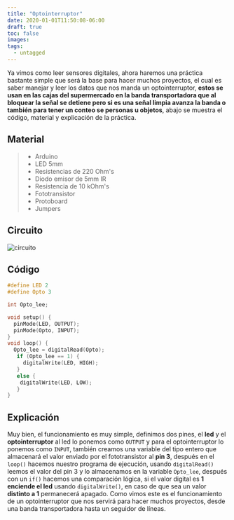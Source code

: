 ```yaml
---
title: "Optointerruptor"
date: 2020-01-01T11:50:08-06:00
draft: true
toc: false
images:
tags:
  - untagged
---
```


Ya vimos como leer sensores digitales, ahora haremos una práctica bastante simple que será la base para hacer muchos proyectos, el cual es saber manejar y leer los datos que nos manda un optointerruptor, **estos se usan en las cajas del supermercado en la banda transportadora que al bloquear la señal se detiene pero si es una señal limpia avanza la banda o también para tener un conteo se personas u objetos**, abajo se muestra el código, material y explicación de la práctica.

## Material 
> - Arduino
> - LED 5mm 
> - Resistencias de 220 Ohm's
> - Diodo emisor de 5mm IR
> - Resistencia de 10 kOhm's
> - Fototransistor 
> - Protoboard
> - Jumpers

## Circuito
![circuito](https://www.abc.com.py/resizer/nKvQnZP_HuQ0MBkXukxSVfSXhTE=/fit-in/770x495/smart/arc-anglerfish-arc2-prod-abccolor.s3.amazonaws.com/public/BGNZLHYCWVDOXLJSDEGHWC52OM.jpg)

## Código
```c
#define LED 2
#define Opto 3

int Opto_lee;

void setup() {
  pinMode(LED, OUTPUT);
  pinMode(Opto, INPUT);
}
void loop() {
  Opto_lee = digitalRead(Opto);
   if (Opto_lee == 1) {
     digitalWrite(LED, HIGH);
   } 
   else {
    digitalWrite(LED, LOW);
   }
}
```

## Explicación
Muy bien, el funcionamiento es muy simple, definimos dos pines, el **led** y el **optointerruptor** al led lo ponemos como ``OUTPUT`` y para el optointerruptor lo ponemos como ``INPUT``, también creamos una variable del tipo entero que almacenará el valor enviado por el fototransistor al **pin 3**, después en el ``loop()`` hacemos nuestro programa de ejecución, usando ``digitalRead()`` leemos el valor del pin 3 y lo almacenamos en la variable ``Opto_lee``, después con un ``if()`` hacemos una comparación lógica, si el valor digital es **1 enciende el led** usando ``digitalWrite()``, en caso de que sea un valor **distinto a 1** permanecerá apagado. Como vimos este es el funcionamiento de un optointerruptor que nos servirá para hacer muchos proyectos, desde una banda transportadora hasta un seguidor de líneas.

